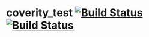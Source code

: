 coverity_test [![Build Status](https://travis-ci.org/appcelerator/coverity_test.svg?branch=master)](https://travis-ci.org/appcelerator/coverity_test) [![Build Status](https://scan.coverity.com/projects/3108/badge.svg)](https://scan.coverity.com/projects/3108)
=============
